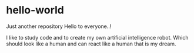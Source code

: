 # hello-world
Just another repository
Hello to everyone..!

I like to study code and to create my own artificial intelligence robot. 
Which should look like a human and can react like a human that is my dream.
